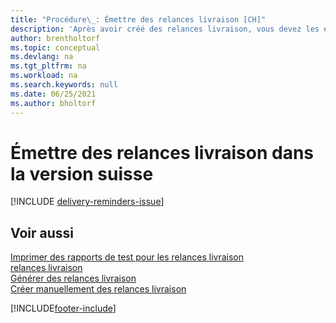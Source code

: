 ```yaml
---
title: "Procédure\_: Émettre des relances livraison [CH]"
description: 'Après avoir créé des relances livraison, vous devez les émettre et les imprimer afin de pouvoir les envoyer aux fournisseurs.'
author: brentholtorf
ms.topic: conceptual
ms.devlang: na
ms.tgt_pltfrm: na
ms.workload: na
ms.search.keywords: null
ms.date: 06/25/2021
ms.author: bholtorf
---
```

# Émettre des relances livraison dans la version suisse

[!INCLUDE [delivery-reminders-issue](../includes/ATCHDE/delivery-reminders-issue.md)]

## Voir aussi

[Imprimer des rapports de test pour les relances livraison](how-to-print-test-reports-for-delivery-reminders.md)  
[relances livraison](delivery-reminders.md)  
[Générer des relances livraison](how-to-generate-delivery-reminders.md)  
[Créer manuellement des relances livraison](how-to-create-delivery-reminders-manually.md)  


[!INCLUDE[footer-include](../../includes/footer-banner.md)]